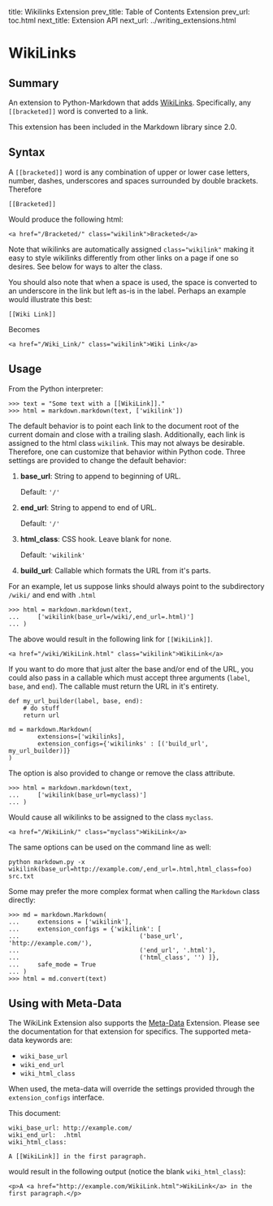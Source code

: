 title:      Wikilinks Extension
prev_title: Table of Contents Extension
prev_url:   toc.html
next_title: Extension API 
next_url:   ../writing_extensions.html

WikiLinks
=========

Summary
-------

An extension to Python-Markdown that adds [WikiLinks][]. Specifically, any 
``[[bracketed]]`` word is converted to a link.

[WikiLinks]: http://en.wikipedia.org/wiki/Wikilink

This extension has been included in the Markdown library since 2.0.

Syntax
------

A ``[[bracketed]]`` word is any combination of  upper or lower case letters,
number, dashes, underscores and spaces surrounded by double brackets. Therefore 

    [[Bracketed]]

Would produce the following html:

    <a href="/Bracketed/" class="wikilink">Bracketed</a>

Note that wikilinks are automatically assigned `class="wikilink"` making it 
easy to style wikilinks differently from other links on a page if one so 
desires. See below for ways to alter the class.

You should also note that when a space is used, the space is converted to an
underscore in the link but left as-is in the label. Perhaps an example 
would illustrate this best:

    [[Wiki Link]]

Becomes

    <a href="/Wiki_Link/" class="wikilink">Wiki Link</a>

Usage
-----

From the Python interpreter:

    >>> text = "Some text with a [[WikiLink]]."
    >>> html = markdown.markdown(text, ['wikilink'])

The default behavior is to point each link to the document root of the current 
domain and close with a trailing slash. Additionally, each link is assigned to 
the html class `wikilink`. This may not always be desirable. Therefore, one can
customize that behavior within Python code. Three settings are provided to 
change the default behavior:

1. **base_url**: String to append to beginning of URL. 

    Default: `'/'`

2. **end_url**: String to append to end of URL.

    Default: `'/'`

3. **html_class**: CSS hook. Leave blank for none.

    Default: `'wikilink'`

4. **build_url**: Callable which formats the URL from it's parts.

For an example, let us suppose links should always point to the subdirectory 
`/wiki/` and end with `.html`

    >>> html = markdown.markdown(text, 
    ...     ['wikilink(base_url=/wiki/,end_url=.html)']
    ... )

The above would result in the following link for `[[WikiLink]]`.

    <a href="/wiki/WikiLink.html" class="wikilink">WikiLink</a>

If you want to do more that just alter the base and/or end of the URL, you 
could also pass in a callable which must accept three arguments (``label``, 
``base``, and ``end``). The callable must return the URL in it's entirety.

    def my_url_builder(label, base, end):
        # do stuff
        return url

    md = markdown.Markdown(
            extensions=['wikilinks],
            extension_configs={'wikilinks' : [('build_url', my_url_builder)]}
    )


The option is also provided to change or remove the class attribute.

    >>> html = markdown.markdown(text, 
    ...     ['wikilink(base_url=myclass)']
    ... )

Would cause all wikilinks to be assigned to the class `myclass`.

    <a href="/WikiLink/" class="myclass">WikiLink</a>

The same options can be used on the command line as well:

    python markdown.py -x wikilink(base_url=http://example.com/,end_url=.html,html_class=foo) src.txt

Some may prefer the more complex format when calling the `Markdown` class directly:

    >>> md = markdown.Markdown( 
    ...     extensions = ['wikilink'], 
    ...     extension_configs = {'wikilink': [
    ...                                 ('base_url', 'http://example.com/'), 
    ...                                 ('end_url', '.html'),
    ...                                 ('html_class', '') ]},
    ...     safe_mode = True
    ... )
    >>> html = md.convert(text)

Using with Meta-Data
--------------------

The WikiLink Extension also supports the [Meta-Data](meta_date.html) Extension.
Please see the documentation for that extension for specifics. The supported 
meta-data keywords are:

* `wiki_base_url`
* `wiki_end_url`
* `wiki_html_class`

When used, the meta-data will override the settings provided through the  
`extension_configs` interface. 

This document:

    wiki_base_url: http://example.com/
    wiki_end_url:  .html
    wiki_html_class: 

    A [[WikiLink]] in the first paragraph.

would result in the following output (notice the blank `wiki_html_class`):

    <p>A <a href="http://example.com/WikiLink.html">WikiLink</a> in the first paragraph.</p>

